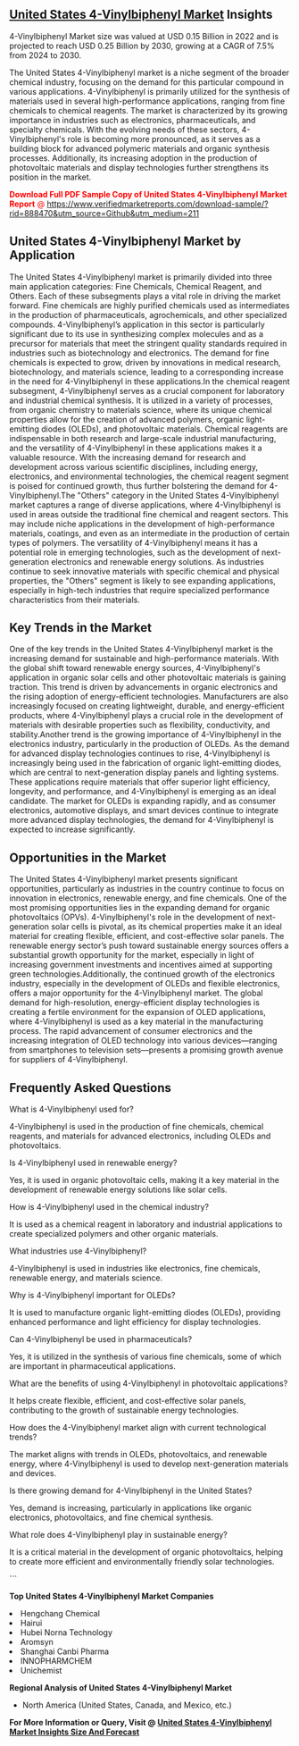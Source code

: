 <h2><a href="https://www.verifiedmarketreports.com/download-sample/?rid=888470&amp;utm_source=Github&amp;utm_medium=211" target="_blank">United States 4-Vinylbiphenyl Market</a> Insights</h2><p>4-Vinylbiphenyl Market size was valued at USD 0.15 Billion in 2022 and is projected to reach USD 0.25 Billion by 2030, growing at a CAGR of 7.5% from 2024 to 2030.</p><p><p>The United States 4-Vinylbiphenyl market is a niche segment of the broader chemical industry, focusing on the demand for this particular compound in various applications. 4-Vinylbiphenyl is primarily utilized for the synthesis of materials used in several high-performance applications, ranging from fine chemicals to chemical reagents. The market is characterized by its growing importance in industries such as electronics, pharmaceuticals, and specialty chemicals. With the evolving needs of these sectors, 4-Vinylbiphenyl's role is becoming more pronounced, as it serves as a building block for advanced polymeric materials and organic synthesis processes. Additionally, its increasing adoption in the production of photovoltaic materials and display technologies further strengthens its position in the market.<p><span class=""><span style="color: #ff0000;"><strong>Download Full PDF Sample Copy of United States 4-Vinylbiphenyl Market Report</strong> @ </span><a href="https://www.verifiedmarketreports.com/download-sample/?rid=888470&amp;utm_source=Github&amp;utm_medium=211" target="_blank">https://www.verifiedmarketreports.com/download-sample/?rid=888470&amp;utm_source=Github&amp;utm_medium=211</a></span></p></p><h2>United States 4-Vinylbiphenyl Market by Application</h2><p>The United States 4-Vinylbiphenyl market is primarily divided into three main application categories: Fine Chemicals, Chemical Reagent, and Others. Each of these subsegments plays a vital role in driving the market forward. Fine chemicals are highly purified chemicals used as intermediates in the production of pharmaceuticals, agrochemicals, and other specialized compounds. 4-Vinylbiphenyl’s application in this sector is particularly significant due to its use in synthesizing complex molecules and as a precursor for materials that meet the stringent quality standards required in industries such as biotechnology and electronics. The demand for fine chemicals is expected to grow, driven by innovations in medical research, biotechnology, and materials science, leading to a corresponding increase in the need for 4-Vinylbiphenyl in these applications.In the chemical reagent subsegment, 4-Vinylbiphenyl serves as a crucial component for laboratory and industrial chemical synthesis. It is utilized in a variety of processes, from organic chemistry to materials science, where its unique chemical properties allow for the creation of advanced polymers, organic light-emitting diodes (OLEDs), and photovoltaic materials. Chemical reagents are indispensable in both research and large-scale industrial manufacturing, and the versatility of 4-Vinylbiphenyl in these applications makes it a valuable resource. With the increasing demand for research and development across various scientific disciplines, including energy, electronics, and environmental technologies, the chemical reagent segment is poised for continued growth, thus further bolstering the demand for 4-Vinylbiphenyl.The "Others" category in the United States 4-Vinylbiphenyl market captures a range of diverse applications, where 4-Vinylbiphenyl is used in areas outside the traditional fine chemical and reagent sectors. This may include niche applications in the development of high-performance materials, coatings, and even as an intermediate in the production of certain types of polymers. The versatility of 4-Vinylbiphenyl means it has a potential role in emerging technologies, such as the development of next-generation electronics and renewable energy solutions. As industries continue to seek innovative materials with specific chemical and physical properties, the "Others" segment is likely to see expanding applications, especially in high-tech industries that require specialized performance characteristics from their materials.<h2>Key Trends in the Market</h2><p>One of the key trends in the United States 4-Vinylbiphenyl market is the increasing demand for sustainable and high-performance materials. With the global shift toward renewable energy sources, 4-Vinylbiphenyl's application in organic solar cells and other photovoltaic materials is gaining traction. This trend is driven by advancements in organic electronics and the rising adoption of energy-efficient technologies. Manufacturers are also increasingly focused on creating lightweight, durable, and energy-efficient products, where 4-Vinylbiphenyl plays a crucial role in the development of materials with desirable properties such as flexibility, conductivity, and stability.Another trend is the growing importance of 4-Vinylbiphenyl in the electronics industry, particularly in the production of OLEDs. As the demand for advanced display technologies continues to rise, 4-Vinylbiphenyl is increasingly being used in the fabrication of organic light-emitting diodes, which are central to next-generation display panels and lighting systems. These applications require materials that offer superior light efficiency, longevity, and performance, and 4-Vinylbiphenyl is emerging as an ideal candidate. The market for OLEDs is expanding rapidly, and as consumer electronics, automotive displays, and smart devices continue to integrate more advanced display technologies, the demand for 4-Vinylbiphenyl is expected to increase significantly.<h2>Opportunities in the Market</h2><p>The United States 4-Vinylbiphenyl market presents significant opportunities, particularly as industries in the country continue to focus on innovation in electronics, renewable energy, and fine chemicals. One of the most promising opportunities lies in the expanding demand for organic photovoltaics (OPVs). 4-Vinylbiphenyl's role in the development of next-generation solar cells is pivotal, as its chemical properties make it an ideal material for creating flexible, efficient, and cost-effective solar panels. The renewable energy sector’s push toward sustainable energy sources offers a substantial growth opportunity for the market, especially in light of increasing government investments and incentives aimed at supporting green technologies.Additionally, the continued growth of the electronics industry, especially in the development of OLEDs and flexible electronics, offers a major opportunity for the 4-Vinylbiphenyl market. The global demand for high-resolution, energy-efficient display technologies is creating a fertile environment for the expansion of OLED applications, where 4-Vinylbiphenyl is used as a key material in the manufacturing process. The rapid advancement of consumer electronics and the increasing integration of OLED technology into various devices—ranging from smartphones to television sets—presents a promising growth avenue for suppliers of 4-Vinylbiphenyl.<h2>Frequently Asked Questions</h2><p>What is 4-Vinylbiphenyl used for?</p><p>4-Vinylbiphenyl is used in the production of fine chemicals, chemical reagents, and materials for advanced electronics, including OLEDs and photovoltaics.</p><p>Is 4-Vinylbiphenyl used in renewable energy?</p><p>Yes, it is used in organic photovoltaic cells, making it a key material in the development of renewable energy solutions like solar cells.</p><p>How is 4-Vinylbiphenyl used in the chemical industry?</p><p>It is used as a chemical reagent in laboratory and industrial applications to create specialized polymers and other organic materials.</p><p>What industries use 4-Vinylbiphenyl?</p><p>4-Vinylbiphenyl is used in industries like electronics, fine chemicals, renewable energy, and materials science.</p><p>Why is 4-Vinylbiphenyl important for OLEDs?</p><p>It is used to manufacture organic light-emitting diodes (OLEDs), providing enhanced performance and light efficiency for display technologies.</p><p>Can 4-Vinylbiphenyl be used in pharmaceuticals?</p><p>Yes, it is utilized in the synthesis of various fine chemicals, some of which are important in pharmaceutical applications.</p><p>What are the benefits of using 4-Vinylbiphenyl in photovoltaic applications?</p><p>It helps create flexible, efficient, and cost-effective solar panels, contributing to the growth of sustainable energy technologies.</p><p>How does the 4-Vinylbiphenyl market align with current technological trends?</p><p>The market aligns with trends in OLEDs, photovoltaics, and renewable energy, where 4-Vinylbiphenyl is used to develop next-generation materials and devices.</p><p>Is there growing demand for 4-Vinylbiphenyl in the United States?</p><p>Yes, demand is increasing, particularly in applications like organic electronics, photovoltaics, and fine chemical synthesis.</p><p>What role does 4-Vinylbiphenyl play in sustainable energy?</p><p>It is a critical material in the development of organic photovoltaics, helping to create more efficient and environmentally friendly solar technologies.</p>```</p><p><strong>Top United States 4-Vinylbiphenyl Market Companies</strong></p><div data-test-id=""><p><li>Hengchang Chemical</li><li> Hairui</li><li> Hubei Norna Technology</li><li> Aromsyn</li><li> Shanghai Canbi Pharma</li><li> INNOPHARMCHEM</li><li> Unichemist</li></p><div><strong>Regional Analysis of&nbsp;United States 4-Vinylbiphenyl Market</strong></div><ul><li dir="ltr"><p dir="ltr">North America&nbsp;(United States, Canada, and Mexico, etc.)</p></li></ul><p><strong>For More Information or Query, Visit @&nbsp;</strong><strong><a href="https://www.verifiedmarketreports.com/product/4-vinylbiphenyl-market/?utm_source=Github&amp;utm_medium=211" target="_blank">United States 4-Vinylbiphenyl Market Insights Size And Forecast</a></strong></p></div>
